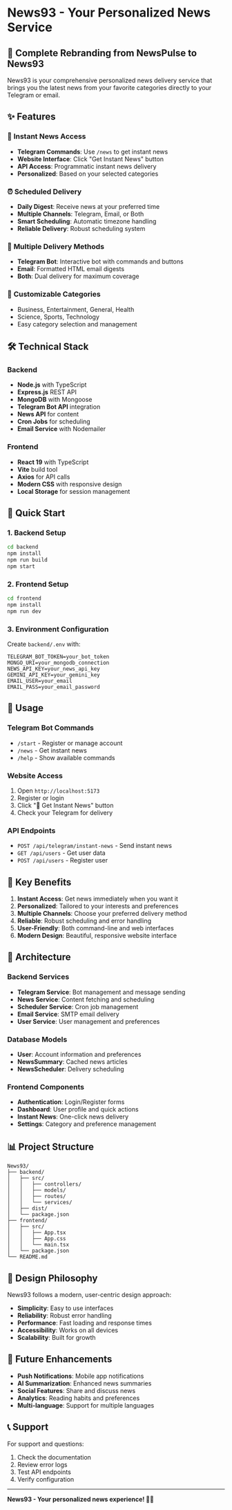 # News93 - Your Personalized News Service

## 🚀 Complete Rebranding from NewsPulse to News93

News93 is your comprehensive personalized news delivery service that brings you the latest news from your favorite categories directly to your Telegram or email.

## ✨ Features

### 📰 **Instant News Access**
- **Telegram Commands**: Use `/news` to get instant news
- **Website Interface**: Click "Get Instant News" button
- **API Access**: Programmatic instant news delivery
- **Personalized**: Based on your selected categories

### ⏰ **Scheduled Delivery**
- **Daily Digest**: Receive news at your preferred time
- **Multiple Channels**: Telegram, Email, or Both
- **Smart Scheduling**: Automatic timezone handling
- **Reliable Delivery**: Robust scheduling system

### 🔔 **Multiple Delivery Methods**
- **Telegram Bot**: Interactive bot with commands and buttons
- **Email**: Formatted HTML email digests
- **Both**: Dual delivery for maximum coverage

### 📂 **Customizable Categories**
- Business, Entertainment, General, Health
- Science, Sports, Technology
- Easy category selection and management

## 🛠️ Technical Stack

### **Backend**
- **Node.js** with TypeScript
- **Express.js** REST API
- **MongoDB** with Mongoose
- **Telegram Bot API** integration
- **News API** for content
- **Cron Jobs** for scheduling
- **Email Service** with Nodemailer

### **Frontend**
- **React 19** with TypeScript
- **Vite** build tool
- **Axios** for API calls
- **Modern CSS** with responsive design
- **Local Storage** for session management

## 🚀 Quick Start

### **1. Backend Setup**
```bash
cd backend
npm install
npm run build
npm start
```

### **2. Frontend Setup**
```bash
cd frontend
npm install
npm run dev
```

### **3. Environment Configuration**
Create `backend/.env` with:
```
TELEGRAM_BOT_TOKEN=your_bot_token
MONGO_URI=your_mongodb_connection
NEWS_API_KEY=your_news_api_key
GEMINI_API_KEY=your_gemini_key
EMAIL_USER=your_email
EMAIL_PASS=your_email_password
```

## 📱 Usage

### **Telegram Bot Commands**
- `/start` - Register or manage account
- `/news` - Get instant news
- `/help` - Show available commands

### **Website Access**
1. Open `http://localhost:5173`
2. Register or login
3. Click "📰 Get Instant News" button
4. Check your Telegram for delivery

### **API Endpoints**
- `POST /api/telegram/instant-news` - Send instant news
- `GET /api/users` - Get user data
- `POST /api/users` - Register user

## 🎯 Key Benefits

1. **Instant Access**: Get news immediately when you want it
2. **Personalized**: Tailored to your interests and preferences
3. **Multiple Channels**: Choose your preferred delivery method
4. **Reliable**: Robust scheduling and error handling
5. **User-Friendly**: Both command-line and web interfaces
6. **Modern Design**: Beautiful, responsive website interface

## 🔧 Architecture

### **Backend Services**
- **Telegram Service**: Bot management and message sending
- **News Service**: Content fetching and scheduling
- **Scheduler Service**: Cron job management
- **Email Service**: SMTP email delivery
- **User Service**: User management and preferences

### **Database Models**
- **User**: Account information and preferences
- **NewsSummary**: Cached news articles
- **NewsScheduler**: Delivery scheduling

### **Frontend Components**
- **Authentication**: Login/Register forms
- **Dashboard**: User profile and quick actions
- **Instant News**: One-click news delivery
- **Settings**: Category and preference management

## 📊 Project Structure

```
News93/
├── backend/
│   ├── src/
│   │   ├── controllers/
│   │   ├── models/
│   │   ├── routes/
│   │   └── services/
│   ├── dist/
│   └── package.json
├── frontend/
│   ├── src/
│   │   ├── App.tsx
│   │   ├── App.css
│   │   └── main.tsx
│   └── package.json
└── README.md
```

## 🎨 Design Philosophy

News93 follows a modern, user-centric design approach:
- **Simplicity**: Easy to use interfaces
- **Reliability**: Robust error handling
- **Performance**: Fast loading and response times
- **Accessibility**: Works on all devices
- **Scalability**: Built for growth

## 🔮 Future Enhancements

- **Push Notifications**: Mobile app notifications
- **AI Summarization**: Enhanced news summaries
- **Social Features**: Share and discuss news
- **Analytics**: Reading habits and preferences
- **Multi-language**: Support for multiple languages

## 📞 Support

For support and questions:
1. Check the documentation
2. Review error logs
3. Test API endpoints
4. Verify configuration

---

**News93 - Your personalized news experience! 📰✨**
